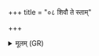 +++
title = "०८ शिवौ ते स्ताम्"

+++
<details><summary>मूलम् (GR)</summary>

शिवौ ते स्तां व्रीहियवाव्  
अबलासाव् अदोमधौ ।  
एतौ यक्ष्मं वि बाधेते  
एतौ मुञ्चतो अंहसः ॥
</details>